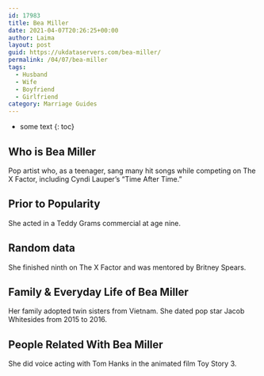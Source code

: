 ```yaml
---
id: 17983
title: Bea Miller
date: 2021-04-07T20:26:25+00:00
author: Laima
layout: post
guid: https://ukdataservers.com/bea-miller/
permalink: /04/07/bea-miller
tags:
  - Husband
  - Wife
  - Boyfriend
  - Girlfriend
category: Marriage Guides
---
```


* some text
{: toc}


## Who is Bea Miller
                  
                  
                  
Pop artist who, as a teenager, sang many hit songs while competing on The X Factor, including Cyndi Lauper&#8217;s &#8220;Time After Time.&#8221; 
                  
              
            
              
            
                
                
                
## Prior to Popularity
                  
                  
                  
She acted in a Teddy Grams commercial at age nine. 
                  
              
            
              
            
                
                
                
## Random data
                  
                  
                  
She finished ninth on The X Factor and was mentored by Britney Spears. 
                  
              
            
              
            
                
                
                
## Family & Everyday Life of Bea Miller
                  
                  
                  
Her family adopted twin sisters from Vietnam. She dated pop star Jacob Whitesides from 2015 to 2016. 
                  
              
            
              
            
                
                
                
## People Related With Bea Miller
                  
                  
                  
She did voice acting with Tom Hanks in the animated film Toy Story 3.  
                  
              
            
              
            
                
              
            
              
              
            
            
              
            
          
          
          